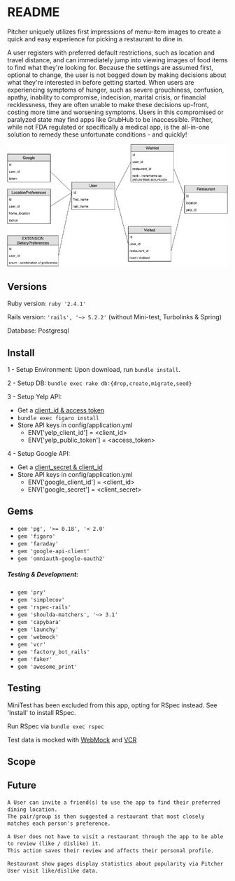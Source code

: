# README
Pitcher uniquely utilizes first impressions of menu-item images to create a quick and easy experience for picking a restaurant to dine in. 

A user registers with preferred default restrictions, such as location and travel distance, and can immediately jump into viewing images of food items to find what they're looking for. Because the settings are assumed first, optional to change, the user is not bogged down by making decisions about what they're interested in before getting started. When users are experiencing symptoms of hunger, such as severe grouchiness, confusion, apathy, inability to compromise, indecision, marital crisis, or financial recklessness, they are often unable to make these decisions up-front, costing more time and worsening symptoms. Users in this compromised or paralyzed state may find apps like GrubHub to be inaccessible. Pitcher, while not FDA regulated or specifically a medical app, is the all-in-one solution to remedy these unfortunate conditions - and quickly!




![Pitcher Schema](Pitcher_Schema.png)


## Versions
Ruby version: ``ruby '2.4.1'``

Rails version: ``'rails', '~> 5.2.2'`` (without Mini-test, Turbolinks & Spring)

Database: Postgresql

## Install
1 - Setup Environment: Upon download, run ``bundle install``. 

2 - Setup DB: ``bundle exec rake db:{drop,create,migrate,seed}``

3 - Setup Yelp API: 
  - Get a [client_id & access token](https://www.yelp.com/fusion)
  - ``bundle exec figaro install``
  - Store API keys in config/application.yml
    - ENV['yelp_client_id']    = <client_id>
    - ENV['yelp_public_token'] = <access_token>
  
4 - Setup Google API:
  - Get a [client_secret & client_id](https://developers.google.com/identity/sign-in/web/sign-in)
  - Store API keys in config/application.yml
    - ENV['google_client_id'] = <client_id>
    - ENV['google_secret']    = <client_secret>  

## Gems
- ``gem 'pg', '>= 0.18', '< 2.0'``
- ``gem 'figaro'``
- ``gem 'faraday'``
- ``gem 'google-api-client'``
- ``gem 'omniauth-google-oauth2'``

##### Testing & Development:
- ``gem 'pry'``
- ``gem 'simplecov'``
- ``gem 'rspec-rails'``
- ``gem 'shoulda-matchers', '~> 3.1'``
- ``gem 'capybara'``
- ``gem 'launchy'``
- ``gem 'webmock'``
- ``gem 'vcr'``
- ``gem 'factory_bot_rails'``
- ``gem 'faker'``
- ``gem 'awesome_print'``

## Testing
MiniTest has been excluded from this app, opting for RSpec instead. See 'Install' to install RSpec. 

Run RSpec via ``bundle exec rspec``

Test data is mocked with [WebMock](https://github.com/bblimke/webmock) and [VCR](https://github.com/vcr/vcr)

## Scope

## Future
```
A User can invite a friend(s) to use the app to find their preferred dining location. 
The pair/group is then suggested a restaurant that most closely matches each person's preference.
```

```
A User does not have to visit a restaurant through the app to be able to review (like / dislike) it.
This action saves their review and affects their personal profile.
```

```
Restaurant show pages display statistics about popularity via Pitcher User visit like/dislike data.
```
